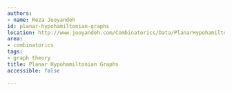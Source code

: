 ```yaml
---
authors:
- name: Reza Jooyandeh
id: planar-hypohamiltonian-graphs
location: http://www.jooyandeh.com/Combinatorics/Data/PlanarHypohamiltonian.aspx
area:
- combinatorics
tags:
- graph theory
title: Planar Hypohamiltonian Graphs
accessible: false

---
```


